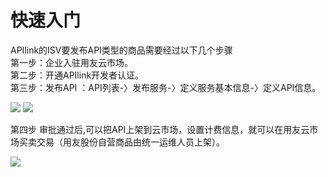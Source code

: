 # 快速入门

APIlink的ISV要发布API类型的商品需要经过以下几个步骤  
第一步：企业入驻用友云市场。  
第二步：开通APIlink开发者认证。  
第三步：发布API ：API列表-〉发布服务-〉定义服务基本信息-〉定义API信息。

![](images/images/API-1.png)
![](images/images/API-2.png)

第四步  审批通过后,可以把API上架到云市场，设置计费信息，就可以在用友云市场买卖交易（用友股份自营商品由统一运维人员上架）。

![](images/images/API-3.png)